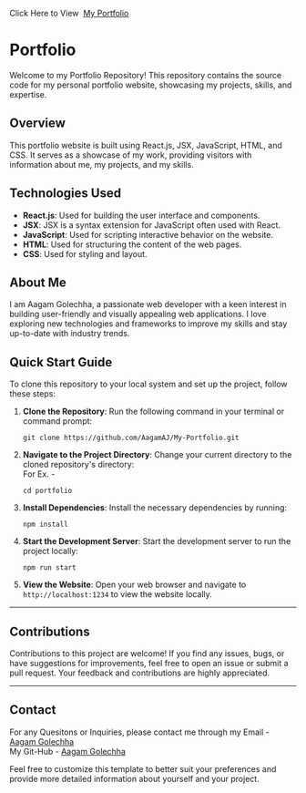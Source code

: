 Click Here to View &nbsp;[My Portfolio](https://aagamaj.github.io/My-Portfolio/)

# Portfolio

Welcome to my Portfolio Repository! This repository contains the source code for my personal portfolio website, showcasing my projects, skills, and expertise.

## Overview

This portfolio website is built using React.js, JSX, JavaScript, HTML, and CSS. It serves as a showcase of my work, providing visitors with information about me, my projects, and my skills.

## Technologies Used

- **React.js**: Used for building the user interface and components.
- **JSX**: JSX is a syntax extension for JavaScript often used with React.
- **JavaScript**: Used for scripting interactive behavior on the website.
- **HTML**: Used for structuring the content of the web pages.
- **CSS**: Used for styling and layout.

## About Me

I am Aagam Golechha, a passionate web developer with a keen interest in building user-friendly and visually appealing web applications. I love exploring new technologies and frameworks to improve my skills and stay up-to-date with industry trends.

## Quick Start Guide

To clone this repository to your local system and set up the project, follow these steps:

1. **Clone the Repository**: Run the following command in your terminal or command prompt:
   ```
   git clone https://github.com/AagamAJ/My-Portfolio.git
   ```

2. **Navigate to the Project Directory**: Change your current directory to the cloned repository's directory: <br>
   For Ex. -
   ```
   cd portfolio
   ```

4. **Install Dependencies**: Install the necessary dependencies by running:
   ```
   npm install
   ```

5. **Start the Development Server**: Start the development server to run the project locally:
   ```
   npm run start
   ```

6. **View the Website**: Open your web browser and navigate to `http://localhost:1234` to view the website locally.

---

## Contributions

Contributions to this project are welcome! If you find any issues, bugs, or have suggestions for improvements, feel free to open an issue or submit a pull request. Your feedback and contributions are highly appreciated.

---

## Contact

For any Quesitons or Inquiries, please contact me through my Email - [Aagam Golechha](mailto:aagamaj1212@gmail.com) <br>
My Git-Hub - [Aagam Golechha](https://github.com/AagamAJ)

Feel free to customize this template to better suit your preferences and provide more detailed information about yourself and your project.
